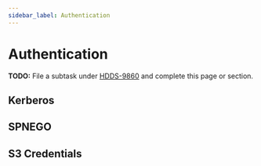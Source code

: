 ```yaml
---
sidebar_label: Authentication
---
```


# Authentication

**TODO:** File a subtask under [HDDS-9860](https://issues.apache.org/jira/browse/HDDS-9860) and complete this page or section.

## Kerberos

## SPNEGO

## S3 Credentials
